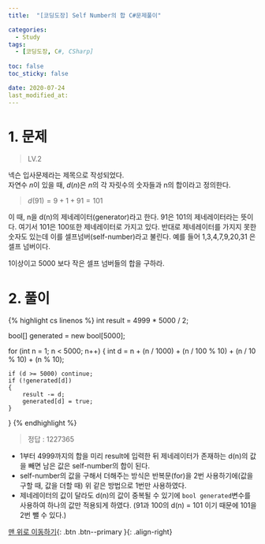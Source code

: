 ```yaml
---
title:  "[코딩도장] Self Number의 합 C#문제풀이" 

categories:
  - Study
tags:
  - [코딩도장, C#, CSharp]
 
toc: false
toc_sticky: false

date: 2020-07-24
last_modified_at:
---
```



# 1. 문제
> LV.2

넥슨 입사문제라는 제목으로 작성되었다.   
자연수 $n$이 있을 때, $d(n)$은 $n$의 각 자릿수의 숫자들과 n의 합이라고 정의한다.

>$d(91) = 9 + 1 + 91 = 101$

이 때, n을 d(n)의 제네레이터(generator)라고 한다. 91은 101의 제네레이터라는 뜻이다. 여기서 101은 100또한 제네레이터로 가지고 있다. 반대로 제네레이터를 가지지 못한 숫자도 있는데 이를 셀프넘버(self-number)라고 불린다. 예를 들어 1,3,4,7,9,20,31 은 셀프 넘버이다.

1이상이고 5000 보다 작은 셀프 넘버들의 합을 구하라.

# 2. 풀이

{% highlight cs linenos %}
int result = 4999 * 5000 / 2;

bool[] generated = new bool[5000];

for (int n = 1; n < 5000; n++)
{
    int d = n + (n / 1000) + (n / 100 % 10) + (n / 10 % 10) + (n % 10);

    if (d >= 5000) continue;                
    if (!generated[d])
    {
        result -= d;
        generated[d] = true;
    }
}
{% endhighlight %}

> 정답 : 1227365

- 1부터 4999까지의 합을 미리 result에 입력한 뒤 제네레이터가 존재하는 d(n)의 값을 빼면 남은 값은 self-number의 합이 된다.
- self-number의 값을 구해서 더해주는 방식은 반복문(for)을 2번 사용하기에(값을 구할 때, 값을 더할 때) 위 같은 방법으로 1번만 사용하였다.
- 제네레이터의 값이 달라도 d(n)의 값이 중복될 수 있기에 `bool generated`변수를 사용하여 하나의 값만 적용되게 하였다. (91과 100의 d(n) = 101 이기 때문에 101을 2번 뺄 수 있다.)



[맨 위로 이동하기](#){: .btn .btn--primary }{: .align-right}